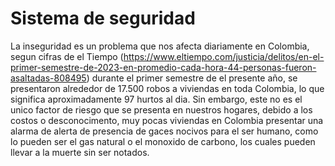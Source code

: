 # Sistema de seguridad

La inseguridad es un problema que nos afecta diariamente en Colombia, segun cifras de el Tiempo (https://www.eltiempo.com/justicia/delitos/en-el-primer-semestre-de-2023-en-promedio-cada-hora-44-personas-fueron-asaltadas-808495) durante el primer semestre de el presente año, se presentaron alrededor de 17.500 robos a viviendas en toda Colombia, lo que significa aproximadamente 97 hurtos al dia. 
Sin embargo, este no es el unico factor de riesgo que se presenta en nuestros hogares, debido a los costos o desconocimento, muy pocas viviendas en Colombia presentar una alarma de alerta de presencia de gaces nocivos para el ser humano, como lo pueden ser el gas natural o el monoxido de carbono, los cuales pueden llevar a la muerte sin ser notados.
